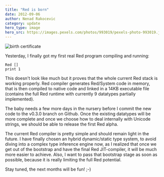 ```yaml
---
title: "Red is born"
date: 2012-09-06 
author: Nenad Rakocevic 
category: update
hero_type: image
hero_src: https://images.pexels.com/photos/993019/pexels-photo-993019.jpeg?auto=compress&cs=tinysrgb&h=650&w=940
---
```


![birth certificate](/images/blog/birth-cert.png)

Yesterday, I finally got my first real Red program compiling and running:

    Red []
    print 1

This doesn't look like much but it proves that the whole current Red stack is working properly. Red compiler generates Red/System code in memory, that is then compiled to native code and linked in a 14KB executable file (contains the full Red runtime with currently 9 datatypes partially implemented).

The baby needs a few more days in the nursery before I commit the new code to the v0.3.0 branch on Github. Once the existing datatypes will be more complete and once we choose how to deal internally with Unicode strings, we should be able to release the first Red alpha.

The current Red compiler is pretty simple and should remain light in the future. I have finally chosen an hybrid dynamic/static type system, to avoid diving into a complex type inference engine now, as I realized that once we get out of the bootstrap and have the final Red JIT-compiler, it will be much more easier to achieve. Also, I want to pass that bootstrap stage as soon as possible, because it is really limiting the full Red potential.

Stay tuned, the next months will be fun! ;-)

